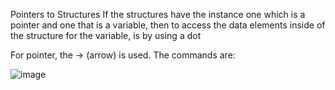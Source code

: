 Pointers to Structures
If the structures have the instance one which is a pointer and one that is a variable, then to access the data elements inside of the structure for the variable, is by using a dot 

For pointer, the -> (arrow) is used.
The commands are:

![image](https://user-images.githubusercontent.com/92522733/206647392-05baad93-1040-4514-9414-4d55a4da5f71.png)
